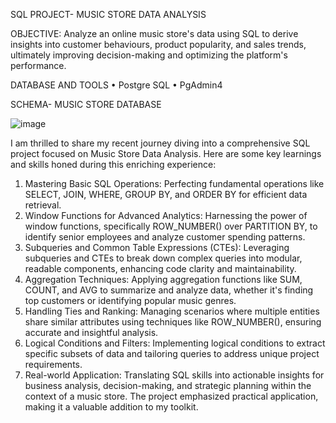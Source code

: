 SQL PROJECT- MUSIC STORE DATA ANALYSIS

OBJECTIVE:
Analyze an online music store's data using SQL to derive insights into customer behaviours, product popularity, and sales trends, ultimately improving decision-making and optimizing the platform's performance. 

DATABASE AND TOOLS
•	Postgre SQL
•	PgAdmin4

SCHEMA- MUSIC STORE DATABASE
 
![image](https://github.com/Akhtarjabed/Music-Store-Data-Analysis/assets/32863758/ec1bdc8a-a93a-4f91-a432-07e7e00de360)

I am thrilled to share my recent journey diving into a comprehensive SQL project focused on Music Store Data Analysis. Here are some key learnings and skills honed during this enriching experience:

1. Mastering Basic SQL Operations: Perfecting fundamental operations like SELECT, JOIN, WHERE, GROUP BY, and ORDER BY for efficient data retrieval.
2. Window Functions for Advanced Analytics: Harnessing the power of window functions, specifically ROW_NUMBER() over PARTITION BY, to identify senior employees and analyze customer spending patterns.
3. Subqueries and Common Table Expressions (CTEs): Leveraging subqueries and CTEs to break down complex queries into modular, readable components, enhancing code clarity and maintainability.
4. Aggregation Techniques: Applying aggregation functions like SUM, COUNT, and AVG to summarize and analyze data, whether it's finding top customers or identifying popular music genres.
5. Handling Ties and Ranking: Managing scenarios where multiple entities share similar attributes using techniques like ROW_NUMBER(), ensuring accurate and insightful analysis.
6. Logical Conditions and Filters: Implementing logical conditions to extract specific subsets of data and tailoring queries to address unique project requirements.
7. Real-world Application: Translating SQL skills into actionable insights for business analysis, decision-making, and strategic planning within the context of a music store. The project emphasized practical application, making it a valuable addition to my toolkit.
